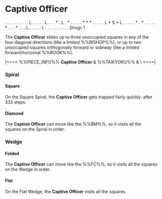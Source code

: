 # Captive Officer

<div class = "movement">
. . . . . . . . .
. L . . . . . L .
. . * . L . * . .
. . . * * * . . .
. . L * S * L . .
. . . * . * . . .
. . * . . . * . .
. L . . . . . L .
. . . . . . . . .
Shogi: 1
</div>

The **Captive Officer** slides up to three unoccupied squares
in any of the four diagonal directions (like a limited
%%BISHOP%%), or up to two unoccupied squares orthogonally
forward or sideway (like a limited forward/horizonal %%ROOK%%).

|====
%%PIECE_INFO%%
  **Captive Officer**
& %%TAIKYOKU%%
& \\
====|

### Spiral

#### Square

On the Square Spiral, the **Captive Officer** gets trapped fairly
quickly: after 333 steps.

#### Diamond

The **Captive Officer** can move like the %%BM%%, so it visits
all the squares on the Spiral in order.

### Wedge

#### Folded

The **Captive Officer** can move like the %%FC%%, so it visits
all the squares on the Wedge in order.

#### Flat

On the Flat Wedge, the **Captive Officer** visits all the squares.
